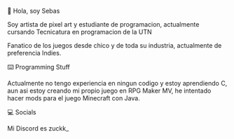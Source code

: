 👋 Hola, soy Sebas

Soy artista de pixel art y estudiante de programacion, actualmente cursando Tecnicatura en programacion de la UTN

Fanatico de los juegos desde chico y de toda su industria, actualmente de preferencia Indies.

⌨️ Programming Stuff

Actualmente no tengo experiencia en ningun codigo y estoy aprendiendo C, aun asi estoy creando mi propio juego en RPG Maker MV, he intentado hacer mods para el juego Minecraft con Java.

💻 Socials

Mi Discord es zuckk_ 

